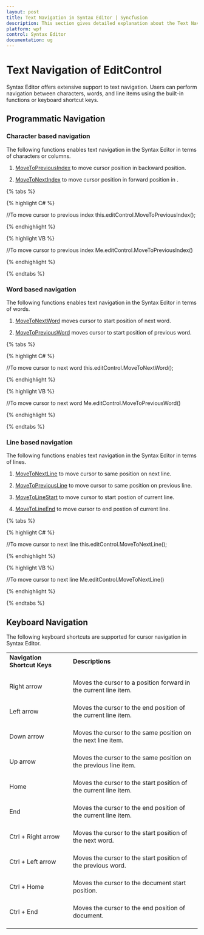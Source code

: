 ```yaml
---
layout: post
title: Text Navigation in Syntax Editor | Syncfusion 
description: This section gives detailed explanation about the Text Navigation support in Syntax Editor control for WPF
platform: wpf
control: Syntax Editor
documentation: ug
---
```

# Text Navigation of EditControl

Syntax Editor offers extensive support to text navigation. Users can perform navigation between characters, words, and line items using the built-in functions or keyboard shortcut keys.

## Programmatic Navigation

### Character based navigation

The following functions enables text navigation in the Syntax Editor in terms of characters or columns.

1. [MoveToPreviousIndex](https://help.syncfusion.com/cr/wpf/Syncfusion.Windows.Edit.EditControl.html#Syncfusion_Windows_Edit_EditControl_MoveToPreviousIndex) to move cursor position in backward position. 

2. [MoveToNextIndex](https://help.syncfusion.com/cr/wpf/Syncfusion.Windows.Edit.EditControl.html#Syncfusion_Windows_Edit_EditControl_MoveToNextIndex) to move cursor position in forward position in .

{% tabs %}

{% highlight C# %}

//To move cursor to previous index
this.editControl.MoveToPreviousIndex();

{% endhighlight %}

{% highlight VB %}

//To move cursor to previous index
Me.editControl.MoveToPreviousIndex()

{% endhighlight %}

{% endtabs %}


### Word based navigation

The following functions enables text navigation in the Syntax Editor in terms of words.

1. [MoveToNextWord](https://help.syncfusion.com/cr/wpf/Syncfusion.Windows.Edit.EditControl.html#Syncfusion_Windows_Edit_EditControl_MoveToNextWord) moves cursor to start position of next word.

2. [MoveToPreviousWord](https://help.syncfusion.com/cr/wpf/Syncfusion.Windows.Edit.EditControl.html#Syncfusion_Windows_Edit_EditControl_MoveToPreviousWord) moves cursor to start position of previous word.

{% tabs %}

{% highlight C# %}

//To move cursor to next word
this.editControl.MoveToNextWord();

{% endhighlight %}

{% highlight VB %}

//To move cursor to next word
Me.editControl.MoveToPreviousWord()

{% endhighlight %}

{% endtabs %}

### Line based navigation

The following functions enables text navigation in the Syntax Editor in terms of lines.

1. [MoveToNextLine](https://help.syncfusion.com/cr/wpf/Syncfusion.Windows.Edit.EditControl.html#Syncfusion_Windows_Edit_EditControl_MoveToNextLine) to move cursor to same position on next line.

2. [MoveToPreviousLine](https://help.syncfusion.com/cr/wpf/Syncfusion.Windows.Edit.EditControl.html#Syncfusion_Windows_Edit_EditControl_MoveToPreviousLine) to move cursor to same position on previous line.

3. [MoveToLineStart](https://help.syncfusion.com/cr/wpf/Syncfusion.Windows.Edit.EditControl.html#Syncfusion_Windows_Edit_EditControl_MoveToLineStart) to move cursor to start postion of current line.

4. [MoveToLineEnd](https://help.syncfusion.com/cr/wpf/Syncfusion.Windows.Edit.EditControl.html#Syncfusion_Windows_Edit_EditControl_MoveToLineEnd) to move cursor to end postion of current line.

{% tabs %}

{% highlight C# %}

//To move cursor to next line
this.editControl.MoveToNextLine();

{% endhighlight %}

{% highlight VB %}

//To move cursor to next line
Me.editControl.MoveToNextLine()

{% endhighlight %}

{% endtabs %}

## Keyboard Navigation

The following keyboard shortcuts are supported for cursor navigation in Syntax Editor.

<table>
<tr>
<td>
<b> Navigation Shortcut Keys </b> <br/><br/></td><td>
<b> Descriptions </b> <br/><br/></td></tr>
<tr>
<td>
Right arrow<br/><br/></td><td>Moves the cursor to a position forward in the current line item.<br/><br/></td></tr>
<tr>
<td>
Left arrow<br/><br/></td><td>
Moves the cursor to the end position of the current line item.<br/><br/></td></tr>
<tr>
<td>
Down arrow<br/><br/></td><td>
Moves the cursor to the same position on the next line item.<br/><br/></td></tr>
<tr>
<td>
Up arrow<br/><br/></td><td>
Moves the cursor to the same position on the previous line item.<br/><br/></td></tr>
<tr>
<td>
Home<br/><br/></td><td>
Moves the cursor to the start position of the current line item.<br/><br/></td></tr>
<tr>
<td>
End<br/><br></td><td>
Moves the cursor to the end position of the current line item. <br/><br/></td></tr>
<tr>
<td>
Ctrl + Right arrow<br/><br/></td><td>
Moves the cursor to the start position of the next word.<br/><br/></td></tr>
<tr>
<td>
Ctrl + Left arrow<br/><br/></td><td>
Moves the cursor to the start position of the previous word.<br/><br/></td></tr>
<tr>
<td>
Ctrl + Home<br/><br/></td><td>
Moves the cursor to the document start position.<br/><br/></td></tr>
<tr>
<td>
Ctrl + End<br/><br/></td><td>
Moves the cursor to the end position of document. <br/><br/></td></tr>
</table>
